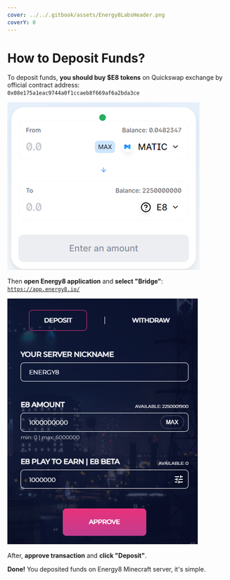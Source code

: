 ```yaml
---
cover: ../../.gitbook/assets/Energy8LabsHeader.png
coverY: 0
---
```


# How to Deposit Funds?

To deposit funds, **you should buy $E8 tokens** on Quickswap exchange by official contract address:\
`0x08e175a1eac9744a0f1ccaeb8f669af6a2bda3ce`

![](../../.gitbook/assets/412.png)

Then **open Energy8 application** and **select "Bridge"**:\
[`https://app.energy8.io/`](https://app.energy8.io/)

![](<../../.gitbook/assets/image (2).png>)

After, **approve transaction** and **click "Deposit"**.

**Done!** You deposited funds on Energy8 Minecraft server, it's simple.
